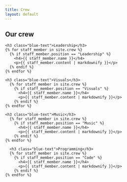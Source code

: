 ```yaml
---
title: Crew
layout: default
--- 
```

 <h2>
    Our crew
  </h2>
  <article>

    <h3 class="blue-text">Leadership</h3>
    {% for staff_member in site.crew %}
      {% if staff_member.position == "Leadership" %}
        <h4>{{ staff_member.name }}</h4>
        <p>{{ staff_member.content | markdownify }}</p>
      {% endif %}
    {% endfor %}
 
    <h3 class="blue-text">Visuals</h3>
      {% for staff_member in site.crew %}
        {% if staff_member.position == "Visuals" %}
          <h4>{{ staff_member.name }}</h4>
          <p>{{ staff_member.content | markdownify }}</p>
        {% endif %}
    {% endfor %}

    <h3 class="blue-text">Music</h3>
      {% for staff_member in site.crew %}
        {% if staff_member.position == "Music" %}
          <h4>{{ staff_member.name }}</h4>
          <p>{{ staff_member.content | markdownify }}</p>
        {% endif %}
    {% endfor %}

      <h3 class="blue-text">Programming</h3>
      {% for staff_member in site.crew %}
        {% if staff_member.position == "Code" %}
          <h4>{{ staff_member.name }}</h4>
          <p>{{ staff_member.content | markdownify }}</p>
        {% endif %}
    {% endfor %}
  </article>